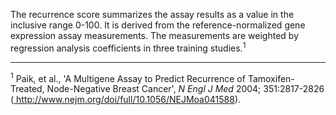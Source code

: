 The recurrence score summarizes the assay results as a value in the inclusive
range 0-100. It is derived from the reference-normalized gene expression assay
measurements. The measurements are weighted by regression analysis coefficients
in three training studies.<sup>1</sup>

---
<sup>1</sup> Paik, et al.,
'A Multigene Assay to Predict Recurrence of Tamoxifen-Treated, Node-Negative Breast Cancer',
*N Engl J Med* 2004; 351:2817-2826
(<a href='http://www.nejm.org/doi/full/10.1056/NEJMoa041588' target='_blank'>
http\://www.nejm.org/doi/full/10.1056/NEJMoa041588</a>).
